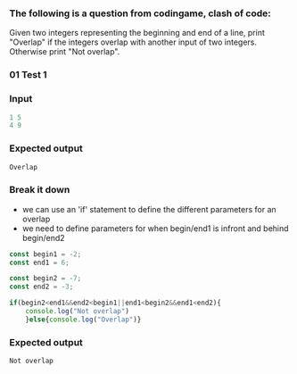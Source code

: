 [category]: <> (Coding)
[date]: <> (2023/04/12)
[title]: <> (Codingame Question 21)

### The following is a question from codingame, clash of code:

Given two integers representing the beginning and end of a line, print "Overlap" if the integers overlap with another input of two integers. Otherwise print "Not overlap".

### 01 Test 1

### Input
```javascript
1 5
4 9
```
### Expected output
```javascript
Overlap
```

### Break it down

- we can use an 'if' statement to define the different parameters for an overlap
- we need to define parameters for when begin/end1 is infront and behind begin/end2

```javascript
const begin1 = -2;
const end1 = 6;

const begin2 = -7;
const end2 = -3;

if(begin2<end1&&end2<begin1||end1<begin2&&end1<end2){
    console.log("Not overlap")
    }else{console.log("Overlap")}
```
### Expected output
```javascript
Not overlap
```